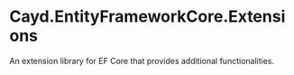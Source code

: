 # Cayd.EntityFrameworkCore.Extensions
An extension library for EF Core that provides additional functionalities.

